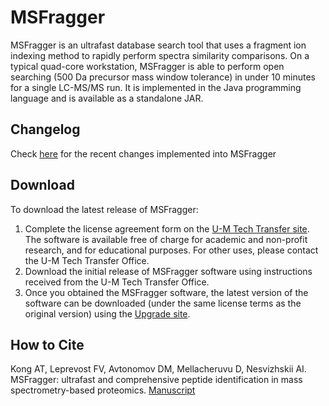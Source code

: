 # MSFragger
MSFragger is an ultrafast database search tool that uses a fragment ion indexing method to rapidly perform spectra similarity comparisons. On a typical quad-core workstation, MSFragger is able to perform open searching (500 Da precursor mass window tolerance) in under 10 minutes for a single LC-MS/MS run. It is implemented in the Java programming language and is available as a standalone JAR.


## Changelog
Check [here](CHANGELOG.md) for the recent changes implemented into MSFragger


## Download
To download the latest release of MSFragger:
1.	Complete the license agreement form on the [U-M Tech Transfer site](http://inventions.umich.edu/technologies/7143_msfragger-ultrafast-and-comprehensive-identification-of-peptides-from-tandem-mass-spectra). The software is available free of charge for academic and non-profit research, and for educational purposes. For other uses, please contact the U-M Tech Transfer Office.
2.	Download the initial release of MSFragger software using instructions received from the U-M Tech Transfer Office.
3.	Once you obtained the MSFragger software, the latest version of the software can be downloaded (under the same license terms as the original version) using the [Upgrade site](https://msfragger.arsci.com/upgrader/). 

## How to Cite
Kong AT, Leprevost FV, Avtonomov DM, Mellacheruvu D, Nesvizhskii AI. MSFragger: ultrafast and comprehensive peptide identification in mass spectrometry-based proteomics. [Manuscript](https://www.nature.com/articles/nmeth.4256) 
